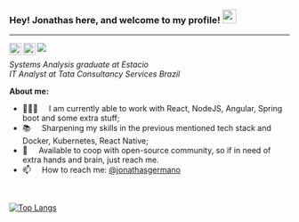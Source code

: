### Hey! Jonathas here, and welcome to my profile! <img src="https://media.giphy.com/media/hvRJCLFzcasrR4ia7z/giphy.gif" width="25px">
<hr>

<!-- <img src="https://media.giphy.com/media/MeJgB3yMMwIaHmKD4z/giphy.gif" width="300px"> -->

<a href="https://www.linkedin.com/in/jonathas-germano-65bb08a9/">
  <img align="left" alt="Jonathas' LinkedIN" width="22px" src="https://cdn.jsdelivr.net/npm/simple-icons@v3/icons/linkedin.svg" />
</a>

<a href="https://www.instagram.com/jonathasgermano/">
  <img align="left" alt="Jonathas' Instagram" width="22px" src="https://cdn.jsdelivr.net/npm/simple-icons@v3/icons/instagram.svg" />
</a>

![](https://visitor-badge.glitch.me/badge?page_id=jonathas3c.jonathas3c)

<p><em>Systems Analysis graduate at Estacio</br>
IT Analyst at Tata Consultancy Services Brazil</em></p>

**About me:**

- 👨🏽‍💻 &nbsp;&nbsp;&nbsp; I am currently able to work with React, NodeJS, Angular, Spring boot and some extra stuff;
- 📚 &nbsp;&nbsp;&nbsp; Sharpening my skills in  the previous mentioned tech stack and Docker, Kubernetes, React Native; 
- 💬 &nbsp;&nbsp;&nbsp; Available to coop with open-source community, so if in need of extra hands and brain, just reach me.  
- 📫 &nbsp;&nbsp;&nbsp; How to reach me: [@jonathasgermano](https://www.linkedin.com/in/jonathas-germano-65bb08a9/)

<br/><!--[![Anurag's github stats](https://github-readme-stats.vercel.app/api?username=jonathas3c&count_private=true&count_private=true&theme=graywhite)](https://github.com/anuraghazra/github-readme-stats)-->

[![Top Langs](https://github-readme-stats.vercel.app/api/top-langs/?username=jonathas3c&layout=compact&theme=graywhite)](https://github.com/anuraghazra/github-readme-stats)
